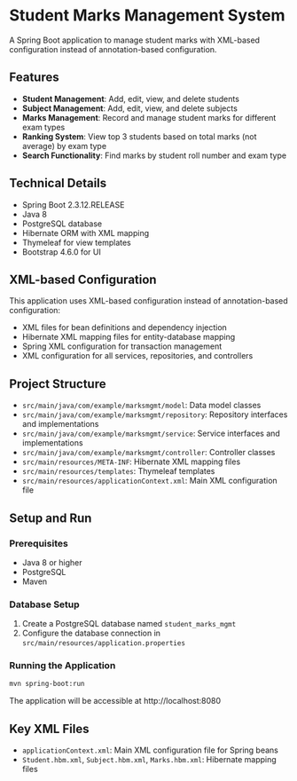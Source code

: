 # Student Marks Management System

A Spring Boot application to manage student marks with XML-based configuration instead of annotation-based configuration.

## Features

- **Student Management**: Add, edit, view, and delete students
- **Subject Management**: Add, edit, view, and delete subjects
- **Marks Management**: Record and manage student marks for different exam types
- **Ranking System**: View top 3 students based on total marks (not average) by exam type
- **Search Functionality**: Find marks by student roll number and exam type

## Technical Details

- Spring Boot 2.3.12.RELEASE
- Java 8
- PostgreSQL database
- Hibernate ORM with XML mapping
- Thymeleaf for view templates
- Bootstrap 4.6.0 for UI

## XML-based Configuration

This application uses XML-based configuration instead of annotation-based configuration:

- XML files for bean definitions and dependency injection
- Hibernate XML mapping files for entity-database mapping
- Spring XML configuration for transaction management
- XML configuration for all services, repositories, and controllers

## Project Structure

- `src/main/java/com/example/marksmgmt/model`: Data model classes
- `src/main/java/com/example/marksmgmt/repository`: Repository interfaces and implementations
- `src/main/java/com/example/marksmgmt/service`: Service interfaces and implementations
- `src/main/java/com/example/marksmgmt/controller`: Controller classes
- `src/main/resources/META-INF`: Hibernate XML mapping files
- `src/main/resources/templates`: Thymeleaf templates
- `src/main/resources/applicationContext.xml`: Main XML configuration file

## Setup and Run

### Prerequisites

- Java 8 or higher
- PostgreSQL
- Maven

### Database Setup

1. Create a PostgreSQL database named `student_marks_mgmt`
2. Configure the database connection in `src/main/resources/application.properties`

### Running the Application

```bash
mvn spring-boot:run
```

The application will be accessible at http://localhost:8080

## Key XML Files

- `applicationContext.xml`: Main XML configuration file for Spring beans
- `Student.hbm.xml`, `Subject.hbm.xml`, `Marks.hbm.xml`: Hibernate mapping files
